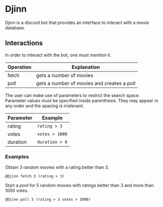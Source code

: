 # Djinn

Djinn is a discord bot that provides an interface to interact with a movie database.

## Interactions

In order to interact with the bot, one must mention it.

| Operation | Explanation |
| --- | --- |
| fetch | gets a number of movies |
| poll | gets a number of movies and creates a poll |

The user can make use of parameters to restrict the search space.
Parameter values must be specified inside parenthesis.
They may appear in any order and the spacing is irrelevant.

| Parameter | Example |
| --- | --- |
| rating | `rating > 3` |
| votes | `votes > 1000` |
| duration | `duration > 0` |

### Examples

Obtain 3 random movies with a rating better than 3.

```
@Djinn fetch 3 (rating > 3)
```

Start a pool for 5 random movies with ratings better than 3 and more than 1000 votes.

```
@Djinn poll 5 (rating > 3 votes > 1000)
```
